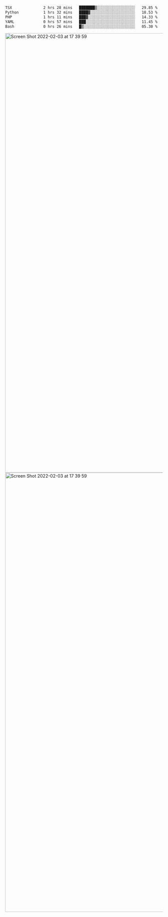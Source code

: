 <!--START_SECTION:waka-->

```txt
TSX              2 hrs 28 mins   ███████▒░░░░░░░░░░░░░░░░░   29.85 %
Python           1 hrs 32 mins   ████▓░░░░░░░░░░░░░░░░░░░░   18.53 %
PHP              1 hrs 11 mins   ███▓░░░░░░░░░░░░░░░░░░░░░   14.33 %
YAML             0 hrs 57 mins   ███░░░░░░░░░░░░░░░░░░░░░░   11.45 %
Bash             0 hrs 26 mins   █▒░░░░░░░░░░░░░░░░░░░░░░░   05.30 %
```

<!--END_SECTION:waka-->

<img width="1400" alt="Screen Shot 2022-02-03 at 17 39 59" src="https://user-images.githubusercontent.com/45716542/152387304-f2b60485-53a6-4f4b-a818-5cefb1b0c0ae.png">
<img width="1400" alt="Screen Shot 2022-02-03 at 17 39 59" src="https://user-images.githubusercontent.com/45716542/152387273-ea5cdf21-2a45-44da-8bef-00c1763b1d42.png">

